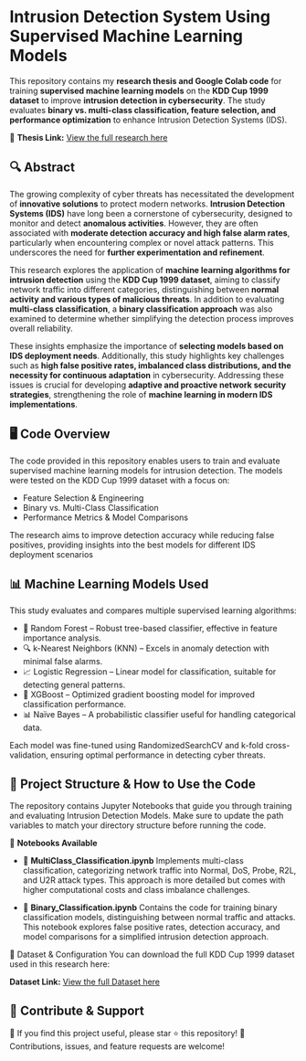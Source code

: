 # Intrusion Detection System Using Supervised Machine Learning Models

This repository contains my **research thesis and Google Colab code** for training **supervised machine learning models** on the **KDD Cup 1999 dataset** to improve **intrusion detection in cybersecurity**. The study evaluates **binary vs. multi-class classification, feature selection, and performance optimization** to enhance Intrusion Detection Systems (IDS).

📄 **Thesis Link:** [View the full research here](https://doi.org/10.5281/zenodo.15040140)

## 🔍 **Abstract**
The growing complexity of cyber threats has necessitated the development of **innovative solutions** to protect modern networks. **Intrusion Detection Systems (IDS)** have long been a cornerstone of cybersecurity, designed to monitor and detect **anomalous activities**. However, they are often associated with **moderate detection accuracy and high false alarm rates**, particularly when encountering complex or novel attack patterns. This underscores the need for **further experimentation and refinement**.

This research explores the application of **machine learning algorithms for intrusion detection** using the **KDD Cup 1999 dataset**, aiming to classify network traffic into different categories, distinguishing between **normal activity and various types of malicious threats**. In addition to evaluating **multi-class classification**, a **binary classification approach** was also examined to determine whether simplifying the detection process improves overall reliability.

These insights emphasize the importance of **selecting models based on IDS deployment needs**. Additionally, this study highlights key challenges such as **high false positive rates, imbalanced class distributions, and the necessity for continuous adaptation** in cybersecurity. Addressing these issues is crucial for developing **adaptive and proactive network security strategies**, strengthening the role of **machine learning in modern IDS implementations**.

## 🖥️ **Code Overview**
The code provided in this repository enables users to train and evaluate supervised machine learning models for intrusion detection. The models were tested on the KDD Cup 1999 dataset with a focus on:
 - Feature Selection & Engineering
 - Binary vs. Multi-Class Classification
 - Performance Metrics & Model Comparisons

The research aims to improve detection accuracy while reducing false positives, providing insights into the best models for different IDS deployment scenarios

## 📊 **Machine Learning Models Used**
This study evaluates and compares multiple supervised learning algorithms:
 - 🌲 Random Forest – Robust tree-based classifier, effective in feature importance analysis.
 - 🔍 k-Nearest Neighbors (KNN) – Excels in anomaly detection with minimal false alarms.
 - 📈 Logistic Regression – Linear model for classification, suitable for detecting general patterns.
 - 🚀 XGBoost – Optimized gradient boosting model for improved classification performance.
 - 📊 Naïve Bayes – A probabilistic classifier useful for handling categorical data.

Each model was fine-tuned using RandomizedSearchCV and k-fold cross-validation, ensuring optimal performance in detecting cyber threats.

## 📂 **Project Structure & How to Use the Code**
The repository contains Jupyter Notebooks that guide you through training and evaluating Intrusion Detection Models. Make sure to update the path variables to match your directory structure before running the code.

📌 **Notebooks Available**
 - 📄 **MultiClass_Classification.ipynb**
Implements multi-class classification, categorizing network traffic into Normal, DoS, Probe, R2L, and U2R attack types. This approach is more detailed but comes with higher computational costs and class imbalance challenges.

 - 📄 **Binary_Classification.ipynb**
Contains the code for training binary classification models, distinguishing between normal traffic and attacks. This notebook explores false positive rates, detection accuracy, and model comparisons for a simplified intrusion detection approach.

🔗 Dataset & Configuration
You can download the full KDD Cup 1999 dataset used in this research here:

**Dataset Link:** [View the full Dataset here](https://kdd.ics.uci.edu/databases/kddcup99/kddcup99.html)

## 📢 **Contribute & Support**
🌟 If you find this project useful, please star ⭐ this repository!
👥 Contributions, issues, and feature requests are welcome!
